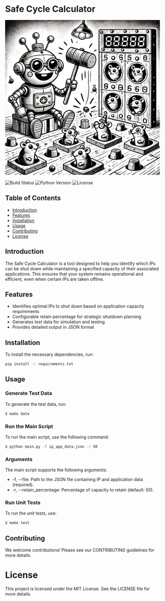 # Safe Cycle Calculator

![Project Image](image.png)

![Build Status](https://img.shields.io/badge/build-passing-brightgreen)
![Python Version](https://img.shields.io/badge/python-3.8%2B-blue)
![License](https://img.shields.io/badge/license-MIT-blue)

## Table of Contents

- [Introduction](#introduction)
- [Features](#features)
- [Installation](#installation)
- [Usage](#usage)
- [Contributing](#contributing)
- [License](#license)

## Introduction

The Safe Cycle Calculator is a tool designed to help you identify which IPs can be shut down while maintaining a specified capacity of their associated applications. This ensures that your system remains operational and efficient, even when certain IPs are taken offline.

## Features

- Identifies optimal IPs to shut down based on application capacity requirements
- Configurable retain percentage for strategic shutdown planning
- Generates test data for simulation and testing
- Provides detailed output in JSON format

## Installation

To install the necessary dependencies, run:

```sh
pip install -r requirements.txt
```
## Usage
### Generate Test Data
To generate the test data, run:
```sh
$ make data
```

### Run the Main Script
To run the main script, use the following command:
```sh
$ python main.py -f ip_app_data.json -r 50
```

### Arguments
The main script supports the following arguments:

- -f, --file: Path to the JSON file containing IP and application data (required).
- -r, --retain_percentage: Percentage of capacity to retain (default: 50).


### Run Unit Tests
To run the unit tests, use:
```sh
$ make test
```

## Contributing
We welcome contributions! Please see our CONTRIBUTING guidelines for more details.

# License
This project is licensed under the MIT License. See the LICENSE file for more details.